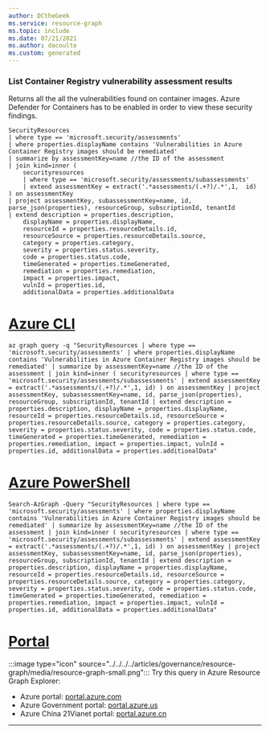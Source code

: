 ```yaml
---
author: DCtheGeek
ms.service: resource-graph
ms.topic: include
ms.date: 07/21/2021
ms.author: dacoulte
ms.custom: generated
---
```


### List Container Registry vulnerability assessment results

Returns all the all the vulnerabilities found on container images. Azure Defender for Containers has to be enabled in order to view these security findings.

```kusto
SecurityResources
| where type == 'microsoft.security/assessments'
| where properties.displayName contains 'Vulnerabilities in Azure Container Registry images should be remediated'
| summarize by assessmentKey=name //the ID of the assessment
| join kind=inner (
	securityresources
	| where type == 'microsoft.security/assessments/subassessments'
	| extend assessmentKey = extract('.*assessments/(.+?)/.*',1,  id)
) on assessmentKey
| project assessmentKey, subassessmentKey=name, id, parse_json(properties), resourceGroup, subscriptionId, tenantId
| extend description = properties.description,
	displayName = properties.displayName,
	resourceId = properties.resourceDetails.id,
	resourceSource = properties.resourceDetails.source,
	category = properties.category,
	severity = properties.status.severity,
	code = properties.status.code,
	timeGenerated = properties.timeGenerated,
	remediation = properties.remediation,
	impact = properties.impact,
	vulnId = properties.id,
	additionalData = properties.additionalData
```

# [Azure CLI](#tab/azure-cli)

```azurecli-interactive
az graph query -q "SecurityResources | where type == 'microsoft.security/assessments' | where properties.displayName contains 'Vulnerabilities in Azure Container Registry images should be remediated' | summarize by assessmentKey=name //the ID of the assessment | join kind=inner ( securityresources | where type == 'microsoft.security/assessments/subassessments' | extend assessmentKey = extract('.*assessments/(.+?)/.*',1, id) ) on assessmentKey | project assessmentKey, subassessmentKey=name, id, parse_json(properties), resourceGroup, subscriptionId, tenantId | extend description = properties.description, displayName = properties.displayName, resourceId = properties.resourceDetails.id, resourceSource = properties.resourceDetails.source, category = properties.category, severity = properties.status.severity, code = properties.status.code, timeGenerated = properties.timeGenerated, remediation = properties.remediation, impact = properties.impact, vulnId = properties.id, additionalData = properties.additionalData"
```

# [Azure PowerShell](#tab/azure-powershell)

```azurepowershell-interactive
Search-AzGraph -Query "SecurityResources | where type == 'microsoft.security/assessments' | where properties.displayName contains 'Vulnerabilities in Azure Container Registry images should be remediated' | summarize by assessmentKey=name //the ID of the assessment | join kind=inner ( securityresources | where type == 'microsoft.security/assessments/subassessments' | extend assessmentKey = extract('.*assessments/(.+?)/.*',1, id) ) on assessmentKey | project assessmentKey, subassessmentKey=name, id, parse_json(properties), resourceGroup, subscriptionId, tenantId | extend description = properties.description, displayName = properties.displayName, resourceId = properties.resourceDetails.id, resourceSource = properties.resourceDetails.source, category = properties.category, severity = properties.status.severity, code = properties.status.code, timeGenerated = properties.timeGenerated, remediation = properties.remediation, impact = properties.impact, vulnId = properties.id, additionalData = properties.additionalData"
```

# [Portal](#tab/azure-portal)

:::image type="icon" source="../../../../articles/governance/resource-graph/media/resource-graph-small.png"::: Try this query in Azure Resource Graph Explorer:

- Azure portal: <a href="https://portal.azure.com/?feature.customportal=false#blade/HubsExtension/ArgQueryBlade/query/SecurityResources%0a%7c%20where%20type%20%3d%3d%20%27microsoft.security%2fassessments%27%0a%7c%20where%20properties.displayName%20contains%20%27Vulnerabilities%20in%20Azure%20Container%20Registry%20images%20should%20be%20remediated%27%0a%7c%20summarize%20by%20assessmentKey%3dname%20%2f%2fthe%20ID%20of%20the%20assessment%0a%7c%20join%20kind%3dinner%20(%0a%09securityresources%0a%09%7c%20where%20type%20%3d%3d%20%27microsoft.security%2fassessments%2fsubassessments%27%0a%09%7c%20extend%20assessmentKey%20%3d%20extract(%27.*assessments%2f(.%2b%3f)%2f.*%27%2c1%2c%20%20id)%0a)%20on%20assessmentKey%0a%7c%20project%20assessmentKey%2c%20subassessmentKey%3dname%2c%20id%2c%20parse_json(properties)%2c%20resourceGroup%2c%20subscriptionId%2c%20tenantId%0a%7c%20extend%20description%20%3d%20properties.description%2c%0a%09displayName%20%3d%20properties.displayName%2c%0a%09resourceId%20%3d%20properties.resourceDetails.id%2c%0a%09resourceSource%20%3d%20properties.resourceDetails.source%2c%0a%09category%20%3d%20properties.category%2c%0a%09severity%20%3d%20properties.status.severity%2c%0a%09code%20%3d%20properties.status.code%2c%0a%09timeGenerated%20%3d%20properties.timeGenerated%2c%0a%09remediation%20%3d%20properties.remediation%2c%0a%09impact%20%3d%20properties.impact%2c%0a%09vulnId%20%3d%20properties.id%2c%0a%09additionalData%20%3d%20properties.additionalData" target="_blank">portal.azure.com</a>
- Azure Government portal: <a href="https://portal.azure.us/?feature.customportal=false#blade/HubsExtension/ArgQueryBlade/query/SecurityResources%0a%7c%20where%20type%20%3d%3d%20%27microsoft.security%2fassessments%27%0a%7c%20where%20properties.displayName%20contains%20%27Vulnerabilities%20in%20Azure%20Container%20Registry%20images%20should%20be%20remediated%27%0a%7c%20summarize%20by%20assessmentKey%3dname%20%2f%2fthe%20ID%20of%20the%20assessment%0a%7c%20join%20kind%3dinner%20(%0a%09securityresources%0a%09%7c%20where%20type%20%3d%3d%20%27microsoft.security%2fassessments%2fsubassessments%27%0a%09%7c%20extend%20assessmentKey%20%3d%20extract(%27.*assessments%2f(.%2b%3f)%2f.*%27%2c1%2c%20%20id)%0a)%20on%20assessmentKey%0a%7c%20project%20assessmentKey%2c%20subassessmentKey%3dname%2c%20id%2c%20parse_json(properties)%2c%20resourceGroup%2c%20subscriptionId%2c%20tenantId%0a%7c%20extend%20description%20%3d%20properties.description%2c%0a%09displayName%20%3d%20properties.displayName%2c%0a%09resourceId%20%3d%20properties.resourceDetails.id%2c%0a%09resourceSource%20%3d%20properties.resourceDetails.source%2c%0a%09category%20%3d%20properties.category%2c%0a%09severity%20%3d%20properties.status.severity%2c%0a%09code%20%3d%20properties.status.code%2c%0a%09timeGenerated%20%3d%20properties.timeGenerated%2c%0a%09remediation%20%3d%20properties.remediation%2c%0a%09impact%20%3d%20properties.impact%2c%0a%09vulnId%20%3d%20properties.id%2c%0a%09additionalData%20%3d%20properties.additionalData" target="_blank">portal.azure.us</a>
- Azure China 21Vianet portal: <a href="https://portal.azure.cn/?feature.customportal=false#blade/HubsExtension/ArgQueryBlade/query/SecurityResources%0a%7c%20where%20type%20%3d%3d%20%27microsoft.security%2fassessments%27%0a%7c%20where%20properties.displayName%20contains%20%27Vulnerabilities%20in%20Azure%20Container%20Registry%20images%20should%20be%20remediated%27%0a%7c%20summarize%20by%20assessmentKey%3dname%20%2f%2fthe%20ID%20of%20the%20assessment%0a%7c%20join%20kind%3dinner%20(%0a%09securityresources%0a%09%7c%20where%20type%20%3d%3d%20%27microsoft.security%2fassessments%2fsubassessments%27%0a%09%7c%20extend%20assessmentKey%20%3d%20extract(%27.*assessments%2f(.%2b%3f)%2f.*%27%2c1%2c%20%20id)%0a)%20on%20assessmentKey%0a%7c%20project%20assessmentKey%2c%20subassessmentKey%3dname%2c%20id%2c%20parse_json(properties)%2c%20resourceGroup%2c%20subscriptionId%2c%20tenantId%0a%7c%20extend%20description%20%3d%20properties.description%2c%0a%09displayName%20%3d%20properties.displayName%2c%0a%09resourceId%20%3d%20properties.resourceDetails.id%2c%0a%09resourceSource%20%3d%20properties.resourceDetails.source%2c%0a%09category%20%3d%20properties.category%2c%0a%09severity%20%3d%20properties.status.severity%2c%0a%09code%20%3d%20properties.status.code%2c%0a%09timeGenerated%20%3d%20properties.timeGenerated%2c%0a%09remediation%20%3d%20properties.remediation%2c%0a%09impact%20%3d%20properties.impact%2c%0a%09vulnId%20%3d%20properties.id%2c%0a%09additionalData%20%3d%20properties.additionalData" target="_blank">portal.azure.cn</a>

---

